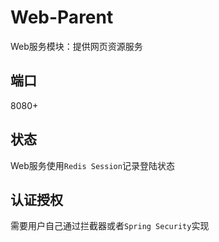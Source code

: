 # Web-Parent

Web服务模块：提供网页资源服务

## 端口

8080+

## 状态

Web服务使用`Redis Session`记录登陆状态

## 认证授权

需要用户自己通过拦截器或者`Spring Security`实现